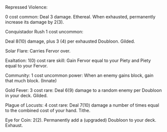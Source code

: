 Repressed Violence:

0 cost common:
Deal 3 damage.
Ethereal.
When exhausted, permanently increase its damage by 2(3).

Conquistador Rush
1 cost uncommon:

Deal 8(10) damage, plus 3 (4) per exhausted Doubloon.
Gilded.

Solar Flare:
Carries Fervor over.

Exaltation:
1(0) cost rare skill:
Gain Fervor equal to your Piety and Piety equal to your Fervor.

Community:
1 cost uncommon power:
When an enemy gains block, gain that much block.
(Innate)

Gold Fever:
3 cost rare:
Deal 6(9) damage to a random enemy per Doubloon in your deck.
Gilded.

Plague of Locusts:
4 cost rare:
Deal 7(10) damage a number of times equal to the combined cost of your hand.
Tithe.

Eye for Coin:
2(2).
Permanently add a (upgraded) Doubloon to your deck.
Exhaust.
